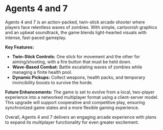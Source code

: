 # Agents 4 and 7

Agents 4 and 7 is an action-packed, twin-stick arcade shooter where players face relentless waves of zombies. With simple, cartoonish graphics and an upbeat soundtrack, the game blends light-hearted visuals with intense, fast-paced gameplay.

**Key Features:**
- **Twin-Stick Controls:** One stick for movement and the other for aiming/shooting, with a fire button that must be held down.
- **Wave-Based Combat:** Battle escalating waves of zombies while managing a finite health pool.
- **Dynamic Pickups:** Collect weapons, health packs, and temporary invincibility boosts to survive the horde.

**Future Enhancements:**
The game is set to evolve from a local, two-player experience into a networked multiplayer format using a client-server model. This upgrade will support cooperative and competitive play, ensuring synchronized game states and a more flexible gaming experience.

Overall, Agents 4 and 7 delivers an engaging arcade experience with plans to expand its multiplayer functionality for even greater excitement.

